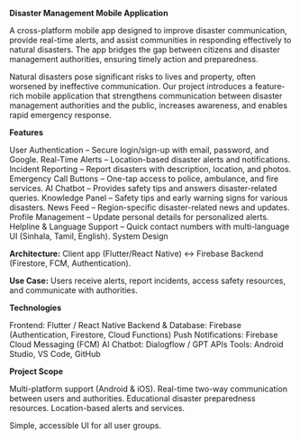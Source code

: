 **Disaster Management Mobile Application**

A cross-platform mobile app designed to improve disaster communication, provide real-time alerts, and assist communities in responding effectively to natural disasters. The app bridges the gap between citizens and disaster management authorities, ensuring timely action and preparedness.

Natural disasters pose significant risks to lives and property, often worsened by ineffective communication. Our project introduces a feature-rich mobile application that strengthens communication between disaster management authorities and the public, increases awareness, and enables rapid emergency response.

 **Features**

User Authentication – Secure login/sign-up with email, password, and Google.
Real-Time Alerts – Location-based disaster alerts and notifications.
Incident Reporting – Report disasters with description, location, and photos.
Emergency Call Buttons – One-tap access to police, ambulance, and fire services.
AI Chatbot – Provides safety tips and answers disaster-related queries.
Knowledge Panel – Safety tips and early warning signs for various disasters.
News Feed – Region-specific disaster-related news and updates.
Profile Management – Update personal details for personalized alerts.
Helpline & Language Support – Quick contact numbers with multi-language UI (Sinhala, Tamil, English).
System Design

**Architecture:** Client app (Flutter/React Native) ↔ Firebase Backend (Firestore, FCM, Authentication).

**Use Case:** Users receive alerts, report incidents, access safety resources, and communicate with authorities.

**Technologies**

Frontend: Flutter / React Native
Backend & Database: Firebase (Authentication, Firestore, Cloud Functions)
Push Notifications: Firebase Cloud Messaging (FCM)
AI Chatbot: Dialogflow / GPT APIs
Tools: Android Studio, VS Code, GitHub

**Project Scope**

Multi-platform support (Android & iOS).
Real-time two-way communication between users and authorities.
Educational disaster preparedness resources.
Location-based alerts and services.

Simple, accessible UI for all user groups.



